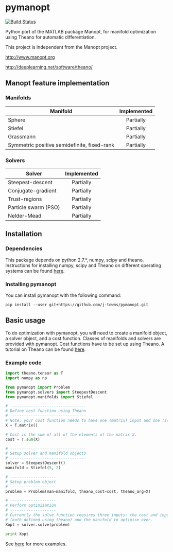 # pymanopt
[![Build Status](https://travis-ci.org/j-towns/pymanopt.svg?branch=master)](https://travis-ci.org/j-towns/pymanopt)

Python port of the MATLAB package Manopt, for manifold optimization using Theano for automatic differentiation.

This project is independent from the Manopt project.

http://www.manopt.org

http://deeplearning.net/software/theano/

## Manopt feature implementation
### Manifolds

| Manifold | Implemented |
| ------------- |:-----------:|
| Sphere | Partially |
| Stiefel | Partially |
| Grassmann | Partially |
| Symmetric positive semidefinite, fixed-rank | Partially |

### Solvers

| Solver | Implemented |
| ------ |:-------------:|
| Steepest-descent| Partially |
| Conjugate-gradient | Partially |
| Trust-regions | Partially |
| Particle swarm (PSO) | Partially |
| Nelder-Mead | Partially |

## Installation
### Dependencies
This package depends on python 2.7.*, numpy, scipy and theano. Instructions for installing numpy, scipy and Theano on different operating systems can be found [here](http://deeplearning.net/software/theano/install.html).

### Installing pymanopt
You can install pymanopt with the following command:
```
pip install --user git+https://github.com/j-towns/pymanopt.git
```

## Basic usage
To do optimization with pymanopt, you will need to create a manifold object, a solver object, and a cost function. Classes of manifolds and solvers are provided with pymanopt. Cost functions have to be set up using Theano. A tutorial on Theano can be found [here](http://deeplearning.net/software/theano/tutorial/index.html).

### Example code
```python
import theano.tensor as T
import numpy as np

from pymanopt import Problem
from pymanopt.solvers import SteepestDescent
from pymanopt.manifolds import Stiefel

# ---------------------------------
# Define cost function using Theano
# ---------------------------------
# Note, your cost function needs to have one (matrix) input and one (scalar) output.
X = T.matrix()

# Cost is the sum of all of the elements of the matrix X.
cost = T.sum(X)

# ---------------------------------
# Setup solver and manifold objects
# ---------------------------------
solver = SteepestDescent()
manifold = Stiefel(5, 2)

# --------------------
# Setup problem object
# --------------------
problem = Problem(man=manifold, theano_cost=cost, theano_arg=X)

# --------------------
# Perform optimization
# --------------------
# Currently the solve function requires three inputs: the cost and input variable
# (both defined using theano) and the manifold to optimise over.
Xopt = solver.solve(problem)

print Xopt
```
See [here](https://github.com/j-towns/pymanopt/tree/master/examples) for more examples.
